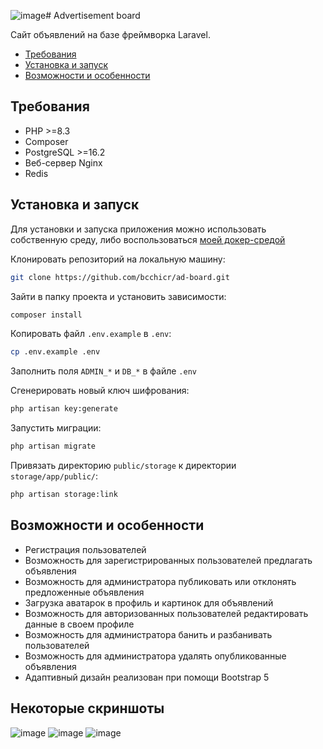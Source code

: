 ![image](https://github.com/bcchicr/ad-board/assets/160070250/cd64e6f3-8103-411f-89c0-9d2aaedd72f8)# Advertisement board

Сайт объявлений на базе фреймворка Laravel.

- [Требования](#требования)
- [Установка и запуск](#установка-и-запуск)
- [Возможности и особенности](#возможности-и-особенности)

## Требования

- PHP >=8.3
- Composer
- PostgreSQL >=16.2
- Веб-сервер Nginx
- Redis

## Установка и запуск

Для установки и запуска приложения можно использовать собственную среду, либо воспользоваться [моей докер-средой](https://github.com/bcchicr/docker-php-env)

Клонировать репозиторий на локальную машину:

```bash
git clone https://github.com/bcchicr/ad-board.git
```

Зайти в папку проекта и установить зависимости:

```bash
composer install
```

Копировать файл `.env.example` в `.env`:

```bash
cp .env.example .env
```

Заполнить поля `ADMIN_*` и `DB_*` в файле `.env`

Сгенерировать новый ключ шифрования:

```bash
php artisan key:generate
```

Запустить миграции:

```bash
php artisan migrate
```

Привязать директорию `public/storage` к директории `storage/app/public/`:

```bash
php artisan storage:link
```

## Возможности и особенности

- Регистрация пользователей
- Возможность для зарегистрированных пользователей предлагать объявления
- Возможность для администратора публиковать или отклонять предложенные объявления
- Загрузка аватарок в профиль и картинок для объявлений
- Возможность для авторизованных пользователей редактировать данные в своем профиле
- Возможность для администратора банить и разбанивать пользователей
- Возможность для администратора удалять опубликованные объявления
- Адаптивный дизайн реализован при помощи Bootstrap 5

## Некоторые скриншоты
![image](https://github.com/bcchicr/ad-board/assets/160070250/6b561fee-619d-4b5b-80b4-629541b20b2b)
![image](https://github.com/bcchicr/ad-board/assets/160070250/fb0baa1a-5bce-4581-95c0-f51c260c256f)
![image](https://github.com/bcchicr/ad-board/assets/160070250/5a64d634-8d43-4f55-949d-7a3788d12196)


